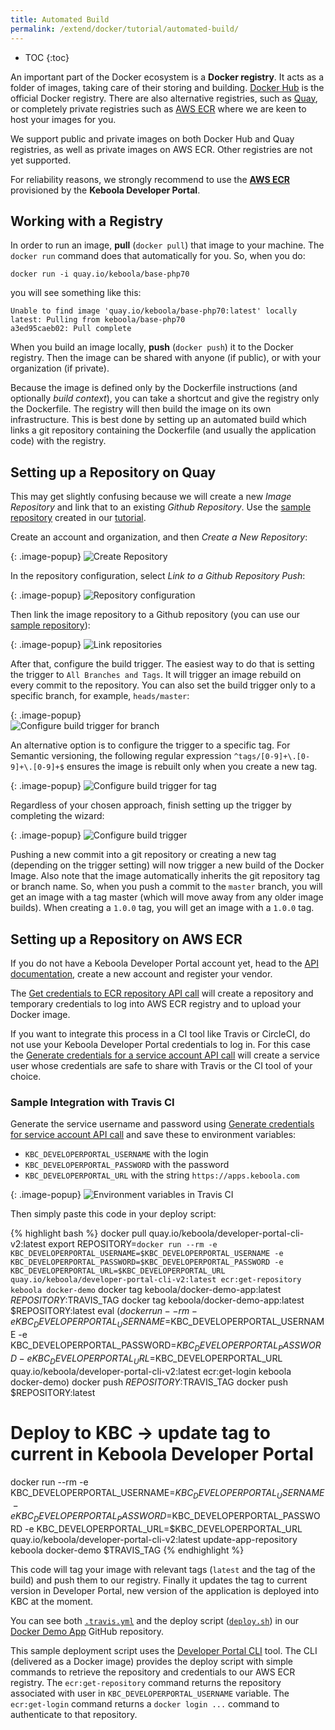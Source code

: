 ```yaml
---
title: Automated Build
permalink: /extend/docker/tutorial/automated-build/
---
```


* TOC
{:toc}

An important part of the Docker ecosystem is a **Docker registry**. It acts as a folder of images, taking 
care of their storing and building.
[Docker Hub](https://hub.docker.com/) is the official Docker registry. 
There are also alternative registries, such as [Quay](https://quay.io/), or completely private registries 
such as [AWS ECR](https://aws.amazon.com/ecr/) where we are keen to host your images for you.

We support public and private images on both Docker Hub and Quay registries, as well as private images on AWS ECR. 
Other registries are not yet supported. 

For reliability reasons, we strongly recommend to use the [**AWS ECR**](#setting-up-a-repository-on-aws-ecr) 
provisioned by the **Keboola Developer Portal**.

## Working with a Registry
In order to run an image, **pull** (`docker pull`) that image to your machine. The `docker run` 
command does that automatically for you. So, when you do:

    docker run -i quay.io/keboola/base-php70
    
you will see something like this:

    Unable to find image 'quay.io/keboola/base-php70:latest' locally
    latest: Pulling from keboola/base-php70 
    a3ed95caeb02: Pull complete

When you build an image locally, **push** (`docker push`) it to the Docker registry. Then the
image can be shared with anyone (if public), or with your organization (if private). 

Because the image is defined only by the Dockerfile instructions (and optionally *build context*), you can take 
a shortcut and give the registry only the Dockerfile. The registry will then build the image on its own
infrastructure. This is best done by setting up an automated build which links a git repository 
containing the Dockerfile (and usually the application code) with the registry. 

## Setting up a Repository on Quay
This may get slightly confusing because we will create a new *Image Repository* and link
that to an existing *Github Repository*. Use the 
[sample repository](https://github.com/keboola/docs-docker-example-basic) 
created in our [tutorial](/extend/docker/tutorial/howto/).

Create an account and organization, and then *Create a New Repository*:

{: .image-popup}
![Create Repository](/extend/docker/tutorial/quay-intro.png)

In the repository configuration, select *Link to a Github Repository Push*: 

{: .image-popup}
![Repository configuration](/extend/docker/tutorial/quay-new-repository.png)

Then link the image repository to a Github repository
(you can use our [sample repository](https://github.com/keboola/docs-docker-example-basic)):

{: .image-popup} 
![Link repositories](/extend/docker/tutorial/quay-link-repository.png)

After that, configure the build trigger. The easiest way to do that is setting the trigger to `All Branches and Tags`. 
It will trigger an image rebuild on every commit to the repository. 
You can also set the build trigger only to a specific branch, for example, `heads/master`:

{: .image-popup}  
![Configure build trigger for branch](/extend/docker/tutorial/quay-build-trigger-master.png)

An alternative option is to configure the trigger to a specific tag. For Semantic versioning, 
the following regular expression `^tags/[0-9]+\.[0-9]+\.[0-9]+$` ensures the image is rebuilt only when you create a new tag.
 
{: .image-popup}
![Configure build trigger for tag](/extend/docker/tutorial/quay-build-trigger-tag.png)

Regardless of your chosen approach, finish setting up the trigger by completing the wizard:

{: .image-popup}
![Configure build trigger](/extend/docker/tutorial/quay-build-trigger.png)

Pushing a new commit into a git repository or creating a new tag (depending on the trigger setting) will now
trigger a new build of the Docker Image. Also note that the image automatically inherits the git repository tag 
or branch name. So, when you push a commit to the `master` branch, you will get an image with a tag master (which will
move away from any older image builds). When creating a `1.0.0` tag, you will get an image with a `1.0.0` tag.

## Setting up a Repository on AWS ECR

If you do not have a Keboola Developer Portal account yet, head to the [API documentation](http://docs.kebooladeveloperportal.apiary.io/#),
create a new account and register your vendor. 
 
The [Get credentials to ECR repository API call](http://docs.kebooladeveloperportal.apiary.io/#reference/0/apps/get-credentials-to-ecr-repository)
will create a repository and temporary credentials to log into AWS ECR registry and to upload your Docker image. 

If you want to integrate this process in a CI tool like Travis or CircleCI, do not use your Keboola Developer Portal 
 credentials to log in. For this case the [Generate credentials for a service account API call](http://docs.kebooladeveloperportal.apiary.io/#reference/0/vendors/generate-credentials-for-service-account)
 will create a service user whose credentials are safe to share with Travis or the CI tool of your choice.
 
### Sample Integration with Travis CI
 
Generate the service username and password using [Generate credentials for service account API call](http://docs.kebooladeveloperportal.apiary.io/#reference/0/vendors/generate-credentials-for-service-account) 
and save these to environment variables:

 - `KBC_DEVELOPERPORTAL_USERNAME` with the login
 - `KBC_DEVELOPERPORTAL_PASSWORD` with the password
 - `KBC_DEVELOPERPORTAL_URL` with the string `https://apps.keboola.com`
 
{: .image-popup}
![Environment variables in Travis CI](/extend/docker/tutorial/travis-envs.png)

Then simply paste this code in your deploy script:

{% highlight bash %}
docker pull quay.io/keboola/developer-portal-cli-v2:latest
export REPOSITORY=`docker run --rm -e KBC_DEVELOPERPORTAL_USERNAME=$KBC_DEVELOPERPORTAL_USERNAME -e KBC_DEVELOPERPORTAL_PASSWORD=$KBC_DEVELOPERPORTAL_PASSWORD -e KBC_DEVELOPERPORTAL_URL=$KBC_DEVELOPERPORTAL_URL quay.io/keboola/developer-portal-cli-v2:latest ecr:get-repository keboola docker-demo`
docker tag keboola/docker-demo-app:latest $REPOSITORY:$TRAVIS_TAG
docker tag keboola/docker-demo-app:latest $REPOSITORY:latest
eval $(docker run --rm -e KBC_DEVELOPERPORTAL_USERNAME=$KBC_DEVELOPERPORTAL_USERNAME -e KBC_DEVELOPERPORTAL_PASSWORD=$KBC_DEVELOPERPORTAL_PASSWORD -e KBC_DEVELOPERPORTAL_URL=$KBC_DEVELOPERPORTAL_URL quay.io/keboola/developer-portal-cli-v2:latest ecr:get-login keboola docker-demo)
docker push $REPOSITORY:$TRAVIS_TAG
docker push $REPOSITORY:latest

# Deploy to KBC -> update tag to current in Keboola Developer Portal
docker run --rm -e KBC_DEVELOPERPORTAL_USERNAME=$KBC_DEVELOPERPORTAL_USERNAME -e KBC_DEVELOPERPORTAL_PASSWORD=$KBC_DEVELOPERPORTAL_PASSWORD -e KBC_DEVELOPERPORTAL_URL=$KBC_DEVELOPERPORTAL_URL quay.io/keboola/developer-portal-cli-v2:latest update-app-repository keboola docker-demo $TRAVIS_TAG
{% endhighlight %}

This code will tag your image with relevant tags (`latest` and the tag of the build) and push them to our registry. 
Finally it updates the tag to current version in Developer Portal, new version of the application is deployed into KBC at the moment.

You can see both [`.travis.yml`](https://github.com/keboola/docker-demo-app/blob/master/.travis.yml) and the deploy script ([`deploy.sh`](https://github.com/keboola/docker-demo-app/blob/master/deploy.sh)) 
in our [Docker Demo App](https://github.com/keboola/docker-demo-app) GitHub repository.


This sample deployment script uses the [Developer Portal CLI](https://github.com/keboola/developer-portal-cli-v2) tool. 
The CLI (delivered as a Docker image) provides the deploy script with simple commands to retrieve the repository 
and credentials to our AWS ECR registry. The `ecr:get-repository` command returns the repository associated with user in
`KBC_DEVELOPERPORTAL_USERNAME` variable. The `ecr:get-login` command returns a `docker login ...` command to authenticate
to that repository.
